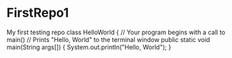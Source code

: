 # FirstRepo1
My first testing repo
class HelloWorld
{
// Your program begins with a call to main()
// Prints "Hello, World" to the terminal window
public static void main(String args[])
{
System.out.println("Hello, World");
}
